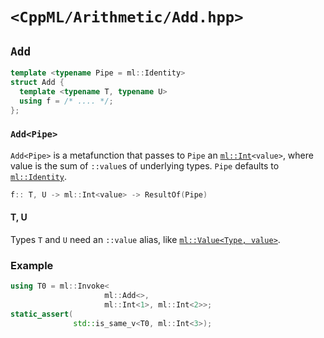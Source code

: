 # `<CppML/Arithmetic/Add.hpp>`

## `Add`

```c++
template <typename Pipe = ml::Identity>
struct Add {
  template <typename T, typename U>
  using f = /* .... */;
};
```
### `Add<Pipe>`

`Add<Pipe>` is a metafunction that passes to `Pipe` an [`ml::Int`](../Vocabulary/Value.md)`<value>`, where value is the sum of `::value`s of underlying types. `Pipe` defaults to [`ml::Identity`](../Functional/Identity.md).

```c++
f:: T, U -> ml::Int<value> -> ResultOf(Pipe)
```

#### T, U

Types `T` and `U` need an `::value` alias, like [`ml::Value<Type, value>`](../Vocabulary/Value.md).

### Example

```c++
using T0 = ml::Invoke<
                     ml::Add<>,
                     ml::Int<1>, ml::Int<2>>;
static_assert(
              std::is_same_v<T0, ml::Int<3>);
```

